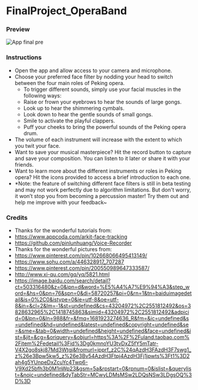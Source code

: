 # FinalProject_OperaBand

### Preview
![App final pre](https://github.com/lydia-lll/FinalProject_OperaBand/assets/86812182/1645dbe6-fd47-4649-8c8e-8d8251a45b85)
### Instructions

- Open the app and allow access to your camera and microphone.
- Choose your preferred face filter by nodding your head to switch between the four main roles of Peking opera.
    - To trigger different sounds, simply use your facial muscles in the following ways:
    - Raise or frown your eyebrows to hear the sounds of large gongs.
    - Look up to hear the shimmering cymbals.
    - Look down to hear the gentle sounds of small gongs.
    - Smile to activate the playful clappers.
    - Puff your cheeks to bring the powerful sounds of the Peking opera drum.
- The volume of each instrument will increase with the extent to which you twit your face.
- Want to save your musical masterpiece? Hit the record button to capture and save your composition. You can listen to it later or share it with your friends.
- Want to learn more about the different instruments or roles in Peking opera? Hit the icons provided to access a brief introduction to each one.
- *Note: the feature of switching different face filters is still in beta testing and may not work perfectly due to algorithm limitations. But don't worry, it won’t stop you from becoming a percussion master! Try them out and help me improve with your feedback~


### Credits

- Thanks for the wonderful tutorials from:
- https://www.appcoda.com/arkit-face-tracking
- https://github.com/pinlunhuang/Voice-Recorder
- Thanks for the wonderful pictures from:
- https://www.pinterest.com/pin/102668066495413149/
- https://www.sohu.com/a/446328917_707287
- https://www.pinterest.com/pin/200550989647333587/
- http://www.xi-qu.com/gq/yq/5821.html
- https://image.baidu.com/search/detail?ct=503316480&z=0&ipn=d&word=%E5%A4%A7%E9%94%A3&step_word=&hs=0&pn=76&spn=0&di=58720257&pi=0&rn=1&tn=baiduimagedetail&is=0%2C0&istype=0&ie=utf-8&oe=utf-8&in=&cl=2&lm=-1&st=undefined&cs=43204972%2C2551812492&os=3828632965%2C1418745863&simid=43204972%2C2551812492&adpicid=0&lpn=0&ln=988&fr=&fmq=1681923274636_R&fm=&ic=undefined&s=undefined&hd=undefined&latest=undefined&copyright=undefined&se=&sme=&tab=0&width=undefined&height=undefined&face=undefined&ist=&jit=&cg=&oriquery=&objurl=https%3A%2F%2Fuland.taobao.com%2Fitem%2Fedetail%3Fid%3Dg0kmnoYU3tvDxZ5fY5mTatr-V4X2go8skj87Md3Wtgj&fromurl=ipprf_z2C%24qAzdH3FAzdH3F7swg1_z%26e3Bpw5kw5_z%26e3Bv54AzdH3Ftpj4AzdH3Fj1jpwts%3Ft1%3D2ah4g5YUnpeDxZcuYc4Twp6-V9Xd25bfh3b0M1nWp23&gsm=5a&rpstart=0&rpnum=0&islist=&querylist=&nojc=undefined&dyTabStr=MCwyLDMsMSw2LDQsNSw3LDgsOQ%3D%3D

